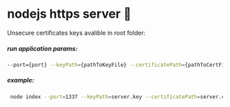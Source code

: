 # nodejs https server 💚

Unsecure certificates keys avalible in root folder:

##### run application params:
```bash
--port={port} --keyPath={pathToKeyFile} --certificatePath={pathToCertFile}
```

##### example:
```bash
 node index --port=1337 --keyPath=server.key --certificatePath=server.cert
```
